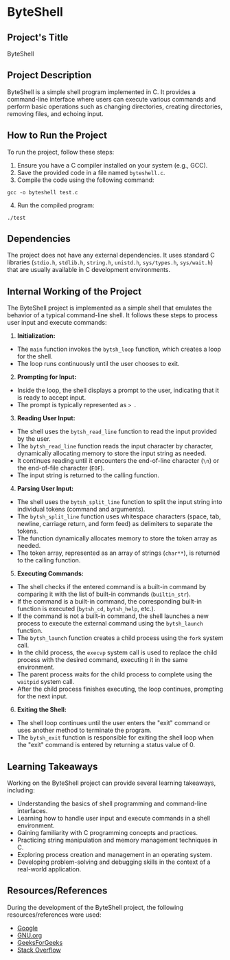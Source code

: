 # ByteShell

## Project's Title
ByteShell

## Project Description
ByteShell is a simple shell program implemented in C. It provides a command-line interface where users can execute various commands and perform basic operations such as changing directories, creating directories, removing files, and echoing input.

## How to Run the Project
To run the project, follow these steps:

1. Ensure you have a C compiler installed on your system (e.g., GCC).
2. Save the provided code in a file named `byteshell.c`.
3. Compile the code using the following command:
``` 
gcc -o byteshell test.c
```
4. Run the compiled program:
```
./test
```

## Dependencies
The project does not have any external dependencies. It uses standard C libraries (`stdio.h`, `stdlib.h`, `string.h`, `unistd.h`, `sys/types.h`, `sys/wait.h`) that are usually available in C development environments.

## Internal Working of the Project
The ByteShell project is implemented as a simple shell that emulates the behavior of a typical command-line shell. It follows these steps to process user input and execute commands:

1. **Initialization:**
- The `main` function invokes the `bytsh_loop` function, which creates a loop for the shell.
- The loop runs continuously until the user chooses to exit.

2. **Prompting for Input:**
- Inside the loop, the shell displays a prompt to the user, indicating that it is ready to accept input.
- The prompt is typically represented as `> `.

3. **Reading User Input:**
- The shell uses the `bytsh_read_line` function to read the input provided by the user.
- The `bytsh_read_line` function reads the input character by character, dynamically allocating memory to store the input string as needed.
- It continues reading until it encounters the end-of-line character (`\n`) or the end-of-file character (`EOF`).
- The input string is returned to the calling function.

4. **Parsing User Input:**
- The shell uses the `bytsh_split_line` function to split the input string into individual tokens (command and arguments).
- The `bytsh_split_line` function uses whitespace characters (space, tab, newline, carriage return, and form feed) as delimiters to separate the tokens.
- The function dynamically allocates memory to store the token array as needed.
- The token array, represented as an array of strings (`char**`), is returned to the calling function.

5. **Executing Commands:**
- The shell checks if the entered command is a built-in command by comparing it with the list of built-in commands (`builtin_str`).
- If the command is a built-in command, the corresponding built-in function is executed (`bytsh_cd`, `bytsh_help`, etc.).
- If the command is not a built-in command, the shell launches a new process to execute the external command using the `bytsh_launch` function.
- The `bytsh_launch` function creates a child process using the `fork` system call.
- In the child process, the `execvp` system call is used to replace the child process with the desired command, executing it in the same environment.
- The parent process waits for the child process to complete using the `waitpid` system call.
- After the child process finishes executing, the loop continues, prompting for the next input.

6. **Exiting the Shell:**
- The shell loop continues until the user enters the "exit" command or uses another method to terminate the program.
- The `bytsh_exit` function is responsible for exiting the shell loop when the "exit" command is entered by returning a status value of 0.

## Learning Takeaways
Working on the ByteShell project can provide several learning takeaways, including:
- Understanding the basics of shell programming and command-line interfaces.
- Learning how to handle user input and execute commands in a shell environment.
- Gaining familiarity with C programming concepts and practices.
- Practicing string manipulation and memory management techniques in C.
- Exploring process creation and management in an operating system.
- Developing problem-solving and debugging skills in the context of a real-world application.

## Resources/References
During the development of the ByteShell project, the following resources/references were used:
- [Google](https://www.google.com)
- [GNU.org](https://www.gnu.org)
- [GeeksForGeeks](https://www.geeksforgeeks.org)
- [Stack Overflow](https://stackoverflow.com)
